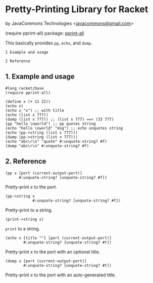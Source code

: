 # Pretty-Printing Library for Racket

by JavaCommons Technologies
<[javacommons@gmail.com](mailto:javacommons@gmail.com)>

 (require pprint-all)
 package: [pprint-all](https://pkgs.racket-lang.org/package/pprint-all)

This basically provides `pp`, `echo`, and `dump`.

    1 Example and usage
                       
    2 Reference        

## 1. Example and usage

```racket
#lang racket/base                                   
(require pprint-all)                                
                                                    
(define x (+ 11 22))                                
(echo x)                                            
(echo x "x") ;; with title                          
(echo (list x 777))                                 
(dump (list x 777)) ;; (list x 777) ==> (33 777)    
(pp "hello \nworld") ;; pp quotes string            
(echo "hello \nworld" "msg") ;; echo unquotes string
(echo (pp->string (list x 777)))                    
(dump (pp->string (list x 777)))                    
(echo "abc\r\n" "quote" #:unquote-string? #f)       
(dump "abc\r\n" #:unquote-string? #f)               
```

## 2. Reference

```racket
(pp x [port (current-output-port)]           
      #:unquote-string? [unquote-string? #f])
```

Pretty-print x to the port.

```racket
(pp->string x                                      
            #:unquote-string? [unquote-string? #f])
```

Pretty-print to a string.

```racket
(print->string x)
```

`print` to a string.

```racket
(echo x [title ""] [port (current-output-port)]
        #:unquote-string? [unquote-string? #t])
```

Pretty-print x to the port with an optional title.

```racket
(dump x [port (current-output-port)]           
        #:unquote-string? [unquote-string? #t])
```

Pretty-print x to the port with an auto-generated title.
